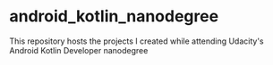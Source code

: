 # android_kotlin_nanodegree
This repository hosts the projects I created while attending Udacity's Android Kotlin Developer nanodegree
